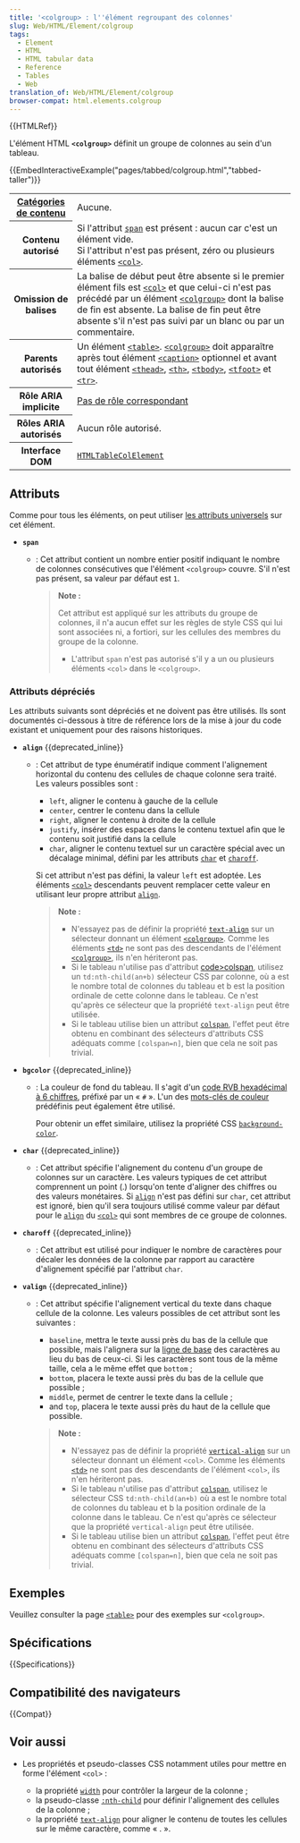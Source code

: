 ```yaml
---
title: '<colgroup> : l''élément regroupant des colonnes'
slug: Web/HTML/Element/colgroup
tags:
  - Element
  - HTML
  - HTML tabular data
  - Reference
  - Tables
  - Web
translation_of: Web/HTML/Element/colgroup
browser-compat: html.elements.colgroup
---
```

{{HTMLRef}}

L'élément HTML **`<colgroup>`** définit un groupe de colonnes au sein d'un tableau.

{{EmbedInteractiveExample("pages/tabbed/colgroup.html","tabbed-taller")}}

<table class="properties">
  <tbody>
    <tr>
      <th scope="row">
        <a href="/fr/docs/Web/Guide/HTML/Content_categories"
          >Catégories de contenu</a
        >
      </th>
      <td>Aucune.</td>
    </tr>
    <tr>
      <th scope="row">Contenu autorisé</th>
      <td>
        Si l'attribut <a href="#attr-span"><code>span</code></a> est présent :
        aucun car c'est un élément vide.<br />Si l'attribut n'est pas présent,
        zéro ou plusieurs éléments
        <a href="/fr/docs/Web/HTML/Element/col"><code>&#x3C;col></code></a
        >.
      </td>
    </tr>
    <tr>
      <th scope="row">Omission de balises</th>
      <td>
        La balise de début peut être absente si le premier élément fils est
        <a href="/fr/docs/Web/HTML/Element/col"><code>&#x3C;col></code></a> et
        que celui-ci n'est pas précédé par un élément
        <a href="/fr/docs/Web/HTML/Element/colgroup"
          ><code>&#x3C;colgroup></code></a
        >
        dont la balise de fin est absente. La balise de fin peut être absente
        s'il n'est pas suivi par un blanc ou par un commentaire.
      </td>
    </tr>
    <tr>
      <th scope="row">Parents autorisés</th>
      <td>
        Un élément
        <a href="/fr/docs/Web/HTML/Element/table"><code>&#x3C;table></code></a
        >.
        <a href="/fr/docs/Web/HTML/Element/colgroup"
          ><code>&#x3C;colgroup></code></a
        >
        doit apparaître après tout élément
        <a href="/fr/docs/Web/HTML/Element/caption"
          ><code>&#x3C;caption></code></a
        >
        optionnel et avant tout élément
        <a href="/fr/docs/Web/HTML/Element/thead"><code>&#x3C;thead></code></a
        >, <a href="/fr/docs/Web/HTML/Element/th"><code>&#x3C;th></code></a
        >,
        <a href="/fr/docs/Web/HTML/Element/tbody"><code>&#x3C;tbody></code></a
        >,
        <a href="/fr/docs/Web/HTML/Element/tfoot"><code>&#x3C;tfoot></code></a>
        et <a href="/fr/docs/Web/HTML/Element/tr"><code>&#x3C;tr></code></a
        >.
      </td>
    </tr>
    <tr>
      <th scope="row">Rôle ARIA implicite</th>
      <td>
        <a href="https://www.w3.org/TR/html-aria/#dfn-no-corresponding-role"
          >Pas de rôle correspondant</a
        >
      </td>
    </tr>
    <tr>
      <th scope="row">Rôles ARIA autorisés</th>
      <td>Aucun rôle autorisé.</td>
    </tr>
    <tr>
      <th scope="row">Interface DOM</th>
      <td>
        <a href="/fr/docs/Web/API/HTMLTableColElement"
          ><code>HTMLTableColElement</code></a
        >
      </td>
    </tr>
  </tbody>
</table>

## Attributs

Comme pour tous les éléments, on peut utiliser [les attributs universels](/fr/docs/Web/HTML/Global_attributes) sur cet élément.

- **`span`**

  - : Cet attribut contient un nombre entier positif indiquant le nombre de colonnes consécutives que l'élément `<colgroup>` couvre. S'il n'est pas présent, sa valeur par défaut est `1`.

    > **Note :**
    >
    > Cet attribut est appliqué sur les attributs du groupe de colonnes, il n'a aucun effet sur les règles de style CSS qui lui sont associées ni, a fortiori, sur les cellules des membres du groupe de la colonne.
    >
    > - L'attribut `span` n'est pas autorisé s'il y a un ou plusieurs éléments `<col>` dans le `<colgroup>`.

### Attributs dépréciés

Les attributs suivants sont dépréciés et ne doivent pas être utilisés. Ils sont documentés ci-dessous à titre de référence lors de la mise à jour du code existant et uniquement pour des raisons historiques.

- **`align`** {{deprecated_inline}}

  - : Cet attribut de type énumératif indique comment l'alignement horizontal du contenu des cellules de chaque colonne sera traité. Les valeurs possibles sont :

    - `left`, aligner le contenu à gauche de la cellule
    - `center`, centrer le contenu dans la cellule
    - `right`, aligner le contenu à droite de la cellule
    - `justify`, insérer des espaces dans le contenu textuel afin que le contenu soit justifié dans la cellule
    - `char`, aligner le contenu textuel sur un caractère spécial avec un décalage minimal, défini par les attributs [`char`](/fr/docs/Web/HTML/Element/col#attr-char) et [`charoff`](/fr/docs/Web/HTML/Element/col#attr-charoff).

    Si cet attribut n'est pas défini, la valeur `left` est adoptée. Les éléments [`<col>`](/fr/docs/Web/HTML/Element/col) descendants peuvent remplacer cette valeur en utilisant leur propre attribut [`align`](/fr/docs/Web/HTML/Element/col#attr-align).

    > **Note :**
    >
    > - N'essayez pas de définir la propriété [`text-align`](/fr/docs/Web/CSS/text-align) sur un sélecteur donnant un élément [`<colgroup>`](/fr/docs/Web/HTML/Element/colgroup). Comme les éléments [`<td>`](/fr/docs/Web/HTML/Element/td) ne sont pas des descendants de l'élément [`<colgroup>`](/fr/docs/Web/HTML/Element/colgroup), ils n'en hériteront pas.
    > - Si le tableau n'utilise pas d'attribut [code>colspan](/fr/docs/Web/HTML/Element/td#attr-colspan), utilisez un `td:nth-child(an+b)` sélecteur CSS par colonne, où a est le nombre total de colonnes du tableau et b est la position ordinale de cette colonne dans le tableau. Ce n'est qu'après ce sélecteur que la propriété `text-align` peut être utilisée.
    > - Si le tableau utilise bien un attribut [`colspan`](/fr/docs/Web/HTML/Element/td#attr-colspan), l'effet peut être obtenu en combinant des sélecteurs d'attributs CSS adéquats comme `[colspan=n]`, bien que cela ne soit pas trivial.

- **`bgcolor`** {{deprecated_inline}}

  - : La couleur de fond du tableau. Il s'agit d'un [code RVB hexadécimal à 6 chiffres](/fr/docs/Web/CSS/color_value#rgb_colors), préfixé par un «&nbsp;`#`&nbsp;». L'un des [mots-clés de couleur](/fr/docs/Web/CSS/color_value#color_keywords) prédéfinis peut également être utilisé.

    Pour obtenir un effet similaire, utilisez la propriété CSS [`background-color`](/fr/docs/Web/CSS/background-color).

- **`char`** {{deprecated_inline}}
  - : Cet attribut spécifie l'alignement du contenu d'un groupe de colonnes sur un caractère. Les valeurs typiques de cet attribut comprennent un point (.) lorsqu'on tente d'aligner des chiffres ou des valeurs monétaires. Si [`align`](#attr-align) n'est pas défini sur `char`, cet attribut est ignoré, bien qu'il sera toujours utilisé comme valeur par défaut pour le [`align`](/fr/docs/Web/HTML/Element/col#attr-align) du [`<col>`](/fr/docs/Web/HTML/Element/col) qui sont membres de ce groupe de colonnes.
- **`charoff`** {{deprecated_inline}}
  - : Cet attribut est utilisé pour indiquer le nombre de caractères pour décaler les données de la colonne par rapport au caractère d'alignement spécifié par l'attribut `char`.
- **`valign`** {{deprecated_inline}}

  - : Cet attribut spécifie l'alignement vertical du texte dans chaque cellule de la colonne. Les valeurs possibles de cet attribut sont les suivantes :

    - `baseline`, mettra le texte aussi près du bas de la cellule que possible, mais l'alignera sur la [ligne de base](<https://fr.wikipedia.org/wiki/Ligne_de_base_(typographie)>) des caractères au lieu du bas de ceux-ci. Si les caractères sont tous de la même taille, cela a le même effet que `bottom` ;
    - `bottom`, placera le texte aussi près du bas de la cellule que possible ;
    - `middle`, permet de centrer le texte dans la cellule ;
    - and `top`, placera le texte aussi près du haut de la cellule que possible.

    > **Note :**
    >
    > - N'essayez pas de définir la propriété [`vertical-align`](/fr/docs/Web/CSS/vertical-align) sur un sélecteur donnant un élément `<col>`. Comme les éléments [`<td>`](/fr/docs/Web/HTML/Element/td) ne sont pas des descendants de l'élément `<col>`, ils n'en hériteront pas.
    > - Si le tableau n'utilise pas d'attribut [`colspan`](/fr/docs/Web/HTML/Element/td#attr-colspan), utilisez le sélecteur CSS `td:nth-child(an+b)` où a est le nombre total de colonnes du tableau et b la position ordinale de la colonne dans le tableau. Ce n'est qu'après ce sélecteur que la propriété `vertical-align` peut être utilisée.
    > - Si le tableau utilise bien un attribut [`colspan`](/fr/docs/Web/HTML/Element/td#attr-colspan), l'effet peut être obtenu en combinant des sélecteurs d'attributs CSS adéquats comme `[colspan=n]`, bien que cela ne soit pas trivial.

## Exemples

Veuillez consulter la page [`<table>`](/fr/docs/Web/HTML/Element/table) pour des exemples sur `<colgroup>`.

## Spécifications

{{Specifications}}

## Compatibilité des navigateurs

{{Compat}}

## Voir aussi

- Les propriétés et pseudo-classes CSS notamment utiles pour mettre en forme l'élément `<col>` :

  - la propriété [`width`](/fr/docs/Web/CSS/width) pour contrôler la largeur de la colonne ;
  - la pseudo-classe [`:nth-child`](/fr/docs/Web/CSS/:nth-child) pour définir l'alignement des cellules de la colonne ;
  - la propriété [`text-align`](/fr/docs/Web/CSS/text-align) pour aligner le contenu de toutes les cellules sur le même caractère, comme « . ».

